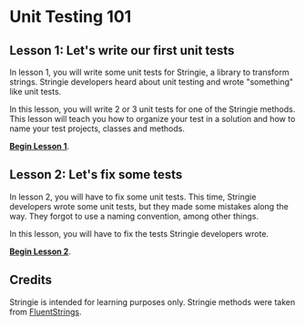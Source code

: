 # Unit Testing 101

## Lesson 1: Let's write our first unit tests

In lesson 1, you will write some unit tests for Stringie, a library to transform strings. Stringie developers heard about unit testing and wrote "something" like unit tests.

In this lesson, you will write 2 or 3 unit tests for one of the Stringie methods. This lesson will teach you how to organize your test in a solution and how to name your test projects, classes and methods.

**[Begin Lesson 1](Lesson1/README.md)**.

## Lesson 2: Let's fix some tests

In lesson 2, you will have to fix some unit tests. This time, Stringie developers wrote some unit tests, but they made some mistakes along the way. They forgot to use a naming convention, among other things.

In this lesson, you will have to fix the tests Stringie developers wrote.

**[Begin Lesson 2](Lesson2/README.md)**.

## Credits

Stringie is intended for learning purposes only. Stringie methods were taken from [FluentStrings](https://github.com/MSayfullin/FluentStrings).
